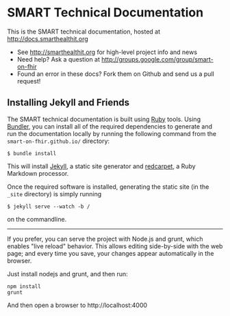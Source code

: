 
SMART Technical Documentation
=============================

This is the SMART technical documentation, hosted at
<http://docs.smarthealthit.org>

- See <http://smarthealthit.org> for high-level project info and news
- Need help? Ask a question at <http://groups.google.com/group/smart-on-fhir>
- Found an error in these docs? Fork them on Github and send us a pull
  request!


Installing Jekyll and Friends
-----------------------------

The SMART technical documentation is built using
[Ruby](https://www.ruby-lang.org/) tools. Using [Bundler](http://bundler.io/),
you can install all of the required dependencies to generate and run the
documentation locally by running the following command from the
`smart-on-fhir.github.io/` directory:

    $ bundle install

This will install [Jekyll](https://github.com/mojombo/jekyll), a static site
generator and [redcarpet](https://github.com/vmg/redcarpet), a Ruby Markdown
processor.

Once the required software is installed, generating the static site (in
the `_site` directory) is simply running

    $ jekyll serve --watch -b /

on the commandline.


---

If you prefer, you can serve the project with Node.js and grunt, which enables
"live reload" behavior. This allows editing side-by-side with the web page; and
every time you save, your changes appear automatically in the browser.

Just install nodejs and grunt, and then run:

```
npm install
grunt
```

And then open a browser to http://localhost:4000
